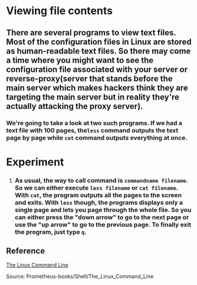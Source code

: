 # **Viewing file contents**

## There are several programs to view text files. Most of the configuration files in Linux are stored as human-readable text files. So there may come a time where you might want to see the configuration file associated with your server or reverse-proxy(server that stands before the main server which makes hackers think they are targeting the main server but in reality they're actually attacking the proxy server). 

### We're going to take a look at two such programs. If we had a text file with 100 pages, the`less` command outputs the text page by page while `cat` command outputs everything at once. 

# **Experiment**

1. ### As usual, the way to call command is `commandname filename`. So we can either execute `less filename` or `cat filename`. With `cat`, the program outputs all the pages to the screen and exits. With `less` though, the programs displays only a single page and lets you page through the whole file. So you can either press the "down arrow" to go to the next page or use the "up arrow" to go to the previous page. To finally exit the program, just type `q`. 

## **Reference**

[The Linux Command Line]()

Source: Prometheus-books/Shell/The_Linux_Command_Line




